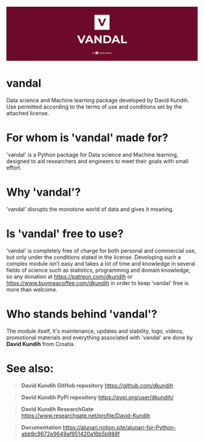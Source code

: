 <p align="center">
<img src=".logistics/visforvandalpy.jpg" width="900" title="hover text">
 </p>
 
# vandal
Data science and Machine learning package developed by David Kundih.
Use permitted according to the terms of use and conditions set by the attached license.

# For whom is 'vandal' made for?

'vandal' is a Python package for Data science and Machine learning, designed to aid researchers and engineers to meet their goals with small effort.

# Why 'vandal'?

'vandal' disrupts the monotone world of data and gives it meaning.

# Is 'vandal' free to use?

'vandal' is completely free of charge for both personal and commercial use, but only under the conditions stated in the license. Developing such a complex module isn’t easy and takes a lot of time and knowledge in several fields of science such as statistics, programming and domain knowledge, so any donation at https://patreon.com/dkundih or https://www.buymeacoffee.com/dkundih in order to keep 'vandal' free is more than welcome.

# Who stands behind 'vandal'?

The module itself, it's maintenance, updates and stability, logo, videos, promotional materials and everything associated with 'vandal' are done by **David Kundih** from Croatia.

# See also:

> **David Kundih GitHub repository**
https://github.com/dkundih

> **David Kundih PyPi repository**
https://pypi.org/user/dkundih/

> **David Kundih ResearchGate**
https://www.researchgate.net/profile/David-Kundih

> **Documentation**
https://alunari.notion.site/alunari-for-Python-abb9c9672e9649af951420a16b5b988f
